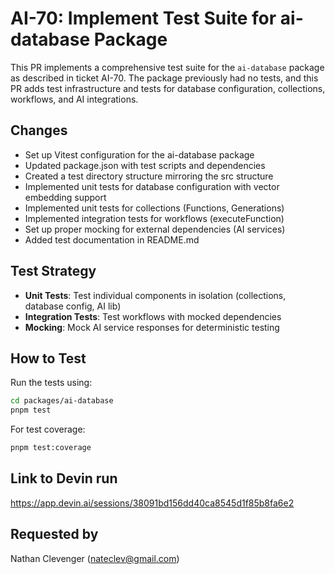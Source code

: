 # AI-70: Implement Test Suite for ai-database Package

This PR implements a comprehensive test suite for the `ai-database` package as described in ticket AI-70. The package previously had no tests, and this PR adds test infrastructure and tests for database configuration, collections, workflows, and AI integrations.

## Changes

- Set up Vitest configuration for the ai-database package
- Updated package.json with test scripts and dependencies
- Created a test directory structure mirroring the src structure
- Implemented unit tests for database configuration with vector embedding support
- Implemented unit tests for collections (Functions, Generations)
- Implemented integration tests for workflows (executeFunction)
- Set up proper mocking for external dependencies (AI services)
- Added test documentation in README.md

## Test Strategy

- **Unit Tests**: Test individual components in isolation (collections, database config, AI lib)
- **Integration Tests**: Test workflows with mocked dependencies
- **Mocking**: Mock AI service responses for deterministic testing

## How to Test

Run the tests using:

```bash
cd packages/ai-database
pnpm test
```

For test coverage:

```bash
pnpm test:coverage
```

## Link to Devin run

https://app.devin.ai/sessions/38091bd156dd40ca8545d1f85b8fa6e2

## Requested by

Nathan Clevenger (nateclev@gmail.com)

